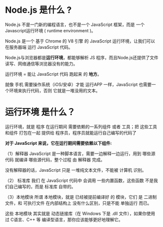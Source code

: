 # Node.js 是什么 ?   
Node.js 不是一门新的编程语言，也不是一个 JavaScript 框架，而是 一个 Javascript运行环境 ( runtime environment )。  

Node.js 是一个 基于 Chrome 的 V8 引擎 的 JavaScript 运行环境，让我们可以 在服务器端 运行 JavaScript 代码。  

Node.js与浏览器都是**运行环境**，都能够解析 JS 程序，而且Node.js还提供了文件读写、网络通信等浏览器没有的能力。  

运行环境 = 能让 JavaScript 代码 跑起来 的 **地方**。  

就像 手机 需要操作系统（iOS/安卓）才能 运行APP 一样，JavaScript 也需要一个环境来执行代码，否则 它就是一堆没用的文本。

# 运行环境 是什么？       

运行环境，就是 程序 在运行期间 需要依赖的一系列组件 或者 工具；把 这些工具和组件 打包在一起 提供给 程序员，程序员就能运行自己编写的代码了  

**对于 JavaScript 来说，它在运行期间需要依赖以下组件:**       

（1）解释器
JavaScript 是一种脚本语言，需要一边解释一边运行，用到 哪些源代码 就编译 哪些源代码，整个过程 由 解释器 完成。  

没有解释器的话，JavaScript 只是 一堆纯文本文件，不能被 计算机 识别。  


（2） 标准库
我们 在 JavaScript 代码中 会调用 一些内置函数，这些函数 不是我们自己编写的，而是 标准库 自带的。

（3）本地模块
所谓 本地模块，就是 已经被提前编译好 的 模块，它们 是 二进制文件，和 可执行文件 在内部结构上 没有什么区别，只是不能 单独运行 而已。  

这些 本地模块 其实就是 动态链接库（在 Windows 下是 .dll 文件），如果你使用过 C语言、C++ 等 编译型语言，那你应该能够更好地理解它。     




